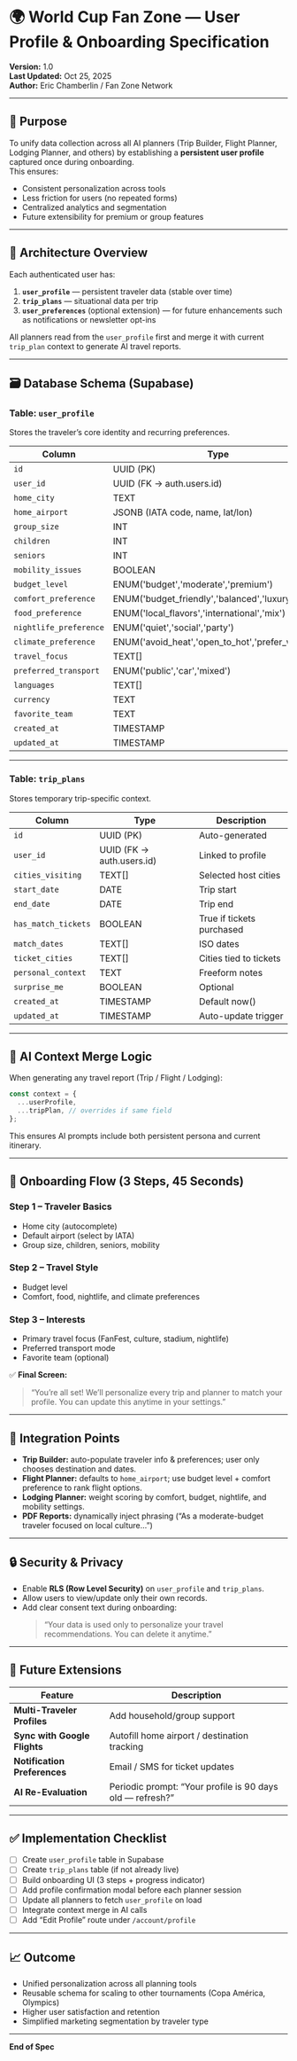 # 🌍 World Cup Fan Zone — User Profile & Onboarding Specification
**Version:** 1.0  
**Last Updated:** Oct 25, 2025  
**Author:** Eric Chamberlin / Fan Zone Network

---

## 🎯 Purpose

To unify data collection across all AI planners (Trip Builder, Flight Planner, Lodging Planner, and others) by establishing a **persistent user profile** captured once during onboarding.  
This ensures:
- Consistent personalization across tools  
- Less friction for users (no repeated forms)  
- Centralized analytics and segmentation  
- Future extensibility for premium or group features  

---

## 🧩 Architecture Overview

Each authenticated user has:
1. **`user_profile`** — persistent traveler data (stable over time)  
2. **`trip_plans`** — situational data per trip  
3. **`user_preferences`** (optional extension) — for future enhancements such as notifications or newsletter opt-ins  

All planners read from the `user_profile` first and merge it with current `trip_plan` context to generate AI travel reports.

---

## 🗃️ Database Schema (Supabase)

### Table: `user_profile`
Stores the traveler’s core identity and recurring preferences.

| Column | Type | Description |
|--------|------|-------------|
| `id` | UUID (PK) | Auto-generated |
| `user_id` | UUID (FK → auth.users.id) | Linked to Supabase Auth |
| `home_city` | TEXT | Default city or town of origin |
| `home_airport` | JSONB (IATA code, name, lat/lon) | Default airport |
| `group_size` | INT | Number of people normally traveling |
| `children` | INT | Children count |
| `seniors` | INT | Seniors count |
| `mobility_issues` | BOOLEAN | Accessibility flag |
| `budget_level` | ENUM('budget','moderate','premium') | Base spending category |
| `comfort_preference` | ENUM('budget_friendly','balanced','luxury_focus') | Travel comfort level |
| `food_preference` | ENUM('local_flavors','international','mix') | Dining focus |
| `nightlife_preference` | ENUM('quiet','social','party') | Social activity style |
| `climate_preference` | ENUM('avoid_heat','open_to_hot','prefer_warm') | Weather tolerance |
| `travel_focus` | TEXT[] | ['fanfest','local_culture','stadium_experience','nightlife'] |
| `preferred_transport` | ENUM('public','car','mixed') | Usual transportation style |
| `languages` | TEXT[] | Spoken languages |
| `currency` | TEXT | Default currency (e.g. 'USD','EUR') |
| `favorite_team` | TEXT | Optional |
| `created_at` | TIMESTAMP | Default now() |
| `updated_at` | TIMESTAMP | Auto-update trigger |

---

### Table: `trip_plans`
Stores temporary trip-specific context.

| Column | Type | Description |
|--------|------|-------------|
| `id` | UUID (PK) | Auto-generated |
| `user_id` | UUID (FK → auth.users.id) | Linked to profile |
| `cities_visiting` | TEXT[] | Selected host cities |
| `start_date` | DATE | Trip start |
| `end_date` | DATE | Trip end |
| `has_match_tickets` | BOOLEAN | True if tickets purchased |
| `match_dates` | TEXT[] | ISO dates |
| `ticket_cities` | TEXT[] | Cities tied to tickets |
| `personal_context` | TEXT | Freeform notes |
| `surprise_me` | BOOLEAN | Optional |
| `created_at` | TIMESTAMP | Default now() |
| `updated_at` | TIMESTAMP | Auto-update trigger |

---

## 🧠 AI Context Merge Logic

When generating any travel report (Trip / Flight / Lodging):

```ts
const context = {
  ...userProfile,
  ...tripPlan, // overrides if same field
};
```

This ensures AI prompts include both persistent persona and current itinerary.

---

## 🧭 Onboarding Flow (3 Steps, 45 Seconds)

### Step 1 – Traveler Basics
- Home city (autocomplete)
- Default airport (select by IATA)
- Group size, children, seniors, mobility

### Step 2 – Travel Style
- Budget level
- Comfort, food, nightlife, and climate preferences

### Step 3 – Interests
- Primary travel focus (FanFest, culture, stadium, nightlife)
- Preferred transport mode
- Favorite team (optional)

✅ **Final Screen:**  
> “You’re all set! We’ll personalize every trip and planner to match your profile. You can update this anytime in your settings.”

---

## 🧩 Integration Points

- **Trip Builder:** auto-populate traveler info & preferences; user only chooses destination and dates.  
- **Flight Planner:** defaults to `home_airport`; use budget level + comfort preference to rank flight options.  
- **Lodging Planner:** weight scoring by comfort, budget, nightlife, and mobility settings.  
- **PDF Reports:** dynamically inject phrasing (“As a moderate-budget traveler focused on local culture…”)  

---

## 🔒 Security & Privacy

- Enable **RLS (Row Level Security)** on `user_profile` and `trip_plans`.  
- Allow users to view/update only their own records.  
- Add clear consent text during onboarding:  
  > “Your data is used only to personalize your travel recommendations. You can delete it anytime.”

---

## 🔮 Future Extensions

| Feature | Description |
|----------|--------------|
| **Multi-Traveler Profiles** | Add household/group support |
| **Sync with Google Flights** | Autofill home airport / destination tracking |
| **Notification Preferences** | Email / SMS for ticket updates |
| **AI Re-Evaluation** | Periodic prompt: “Your profile is 90 days old — refresh?” |

---

## ✅ Implementation Checklist

- [ ] Create `user_profile` table in Supabase  
- [ ] Create `trip_plans` table (if not already live)  
- [ ] Build onboarding UI (3 steps + progress indicator)  
- [ ] Add profile confirmation modal before each planner session  
- [ ] Update all planners to fetch `user_profile` on load  
- [ ] Integrate context merge in AI calls  
- [ ] Add “Edit Profile” route under `/account/profile`  

---

## 📈 Outcome

- Unified personalization across all planning tools  
- Reusable schema for scaling to other tournaments (Copa América, Olympics)  
- Higher user satisfaction and retention  
- Simplified marketing segmentation by traveler type  

---

**End of Spec**
